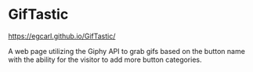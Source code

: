 # GifTastic

https://egcarl.github.io/GifTastic/

A web page utilizing the Giphy API to grab gifs based on the button name with the ability for the visitor to add more button categories.

